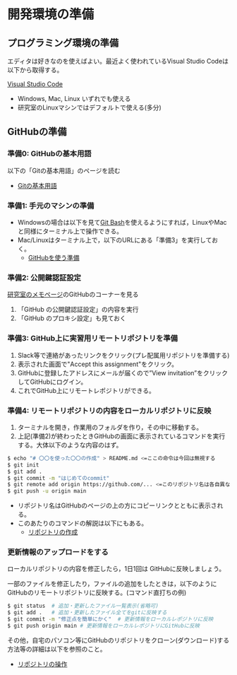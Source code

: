 # 開発環境の準備

## プログラミング環境の準備

エディタは好きなのを使えばよい。最近よく使われているVisual Studio Codeは以下から取得する。

[Visual Studio Code](https://code.visualstudio.com/download)
- Windows, Mac, Linux いずれでも使える
- 研究室のLinuxマシンではデフォルトで使える(多分)


## GitHubの準備

### 準備0: GitHubの基本用語
以下の「Gitの基本用語」のページを読む

- [Gitの基本用語](http://bcl.sci.yamaguchi-u.ac.jp/~jun/notebook/git/intro)

### 準備1: 手元のマシンの準備

- Windowsの場合は以下を見て[Git Bash](https://gitforwindows.org)を使えるようにすれば，LinuxやMacと同様にターミナル上で操作できる。
- Mac/Linuxはターミナル上で，以下のURLにある「準備3」を実行しておく。
	- [GitHubを使う準備](http://bcl.sci.yamaguchi-u.ac.jp/~jun/notebook/git/preparation)

<!-- ### [方法2] GitHub DeskTopをつかう

- [GitHub DeskTop](https://desktop.github.com/) からダウンロードする。
- 使い方は各自google先生に教わる。
 -->

### 準備2: 公開鍵認証設定

[研究室のメモページ](https://github.com/bcl-group/memo/wiki)のGitHubのコーナーを見る

1. 「GitHub の公開鍵認証設定」の内容を実行
2. 「GitHub のプロキシ設定」も見ておく


### 準備3: GitHub上に実習用リモートリポジトリを準備

1. Slack等で連絡があったリンクをクリック(プレ配属用リポジトリを準備する)
2. 表示された画面で"Accept this assignment"をクリック。
3. GitHubに登録したアドレスにメールが届くので”View invitation”をクリックしてGitHubにログイン。
3. これでGitHub上にリモートレポジトリができる。


### 準備4: リモートリポジトリの内容をローカルリポジトリに反映

1. ターミナルを開き，作業用のフォルダを作り，その中に移動する。
2. 上記(準備2)が終わったときGitHubの画面に表示されているコマンドを実行する。大体以下のような内容のはず。
```bash
$ echo "# 〇〇を使った〇〇の作成" > README.md <=ここの命令は今回は無視する
$ git init
$ git add .
$ git commit -m "はじめてのcommit"
$ git remote add origin https://github.com/... <=このリポジトリ名は各自異なる
$ git push -u origin main
```
- リポジトリ名はGitHubのページの上の方にコピーリンクとともに表示される。
- このあたりのコマンドの解説は以下にもある。
	- [リポジトリの作成](http://bcl.sci.yamaguchi-u.ac.jp/~jun/notebook/git/init)

<!-- ### 方法2: GitHub Desktopで

GitHub Desktopの使い方はgoogle先生に聞く。

1. GitHub Desktopを起動して，ローカルレポジトリの場所と，上記リモートレポジトリの登録をする。
2. ローカルレポジトリの内容をリモートレポジトリにpushする。

ブラウザでGitHubのページを見て，リモートレポジトリにファイルがアップロードがされていれば成功。
 -->

### 更新情報のアップロードをする

ローカルリポジトリの内容を修正したら，1日1回は GitHubに反映しましょう。

一部のファイルを修正したり，ファイルの追加をしたときは，以下のようにGitHubのリモートリポジトリに反映する。(コマンド直打ちの例)

```bash
$ git status  # 追加・更新したファイル一覧表示(省略可)
$ git add .   # 追加・更新したファイル全てをgitに反映する
$ git commit -m "修正点を簡単にかく"  # 更新情報をローカルレポジトリに反映
$ git push origin main # 更新情報をローカルレポジトリにGitHubに反映
```

その他，自宅のパソコン等にGitHubのリポジトリをクローン(ダウンロード)する方法等の詳細は以下を参照のこと。

- [リポジトリの操作](http://bcl.sci.yamaguchi-u.ac.jp/~jun/notebook/git/commands)
